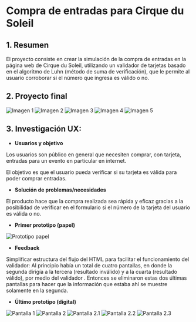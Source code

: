 # Compra de entradas para Cirque du Soleil
 
## 1. Resumen
 
El proyecto consiste en crear la simulación de la compra de entradas
en la página web de Cirque du Soleil, utilizando un validador de tarjetas
basado en el algoritmo de Luhn (método de suma de verificación), que le
permite al usuario corroborar si el número que ingresa es válido o no.
  
## 2. Proyecto final
 
![Imagen 1](http://imgfz.com/i/8uWxdfR.png)
![Imagen 2](http://imgfz.com/i/GUa2qx3.png)
![Imagen 3](http://imgfz.com/i/sOir42M.png)
![Imagen 4](http://imgfz.com/i/Q8rU2y1.png)
![Imagen 5](http://imgfz.com/i/LS9x3NP.png)
 
## 3. Investigación UX:
 
* **Usuarios y objetivo**
 
Los usuarios son público en general que necesiten comprar, con tarjeta, entradas para un evento en particular en internet.
 
El objetivo es que el usuario pueda verificar si su tarjeta es válida para poder comprar entradas.
 
* **Solución de problemas/necesidades**
 
El producto hace que la compra realizada sea rápida y eficaz gracias a la posibilidad de verificar en el formulario si el número de la tarjeta del usuario es válida o no.
 
* **Primer prototipo (papel)**
 
![Prototipo papel](http://imgfz.com/i/Q96Xvd4.jpeg)
 
* **Feedback**
 
Simplificar estructura del flujo del HTML para facilitar el funcionamiento del validador: Al principio había un total de cuatro pantallas, en donde la segunda dirigía a la tercera (resultado inválido) y a la cuarta (resultado válido), por medio del validador . Entonces se eliminaron estas dos últimas pantallas para hacer que la información que estaba ahí se muestre solamente en la segunda.
 
* **Último prototipo (digital)**
 
![Pantalla 1](http://imgfz.com/i/tWGDnVF.png)
![Pantalla 2](http://imgfz.com/i/bwpB3Td.png)
![Pantalla 2.1](http://imgfz.com/i/VLduP5g.png)
![Pantalla 2.2](http://imgfz.com/i/8PzFjUD.png)
![Pantalla 2.3](http://imgfz.com/i/gRAsBF1.png)
